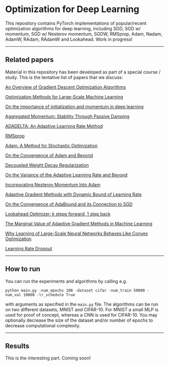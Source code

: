 # Optimization for Deep Learning

This repository contains PyTorch implementations of popular/recent optimization algorithms for deep learning, including SGD, SGD w/ momentum, SGD w/ Nesterov momentum, SGDW, RMSprop, Adam, Nadam, AdamW, RAdam, RAdamW and Lookahead. Work in progress!

_____


## Related papers

Material in this repository has been developed as part of a special course / study. This is the tentative list of papers that we discuss:

[An Overview of Gradient Descent Optimization Algorithms](https://arxiv.org/abs/1609.04747)

[Optimization Methods for Large-Scale Machine Learning](https://arxiv.org/abs/1606.04838)

[On the importance of initialization and momentum in deep learning](https://www.cs.toronto.edu/~fritz/absps/momentum.pdf)

[Aggregated Momentum: Stability Through Passive Damping](https://arxiv.org/abs/1804.00325)

[ADADELTA: An Adaptive Learning Rate Method](https://arxiv.org/abs/1212.5701)

[RMSprop](http://www.cs.toronto.edu/~tijmen/csc321/slides/lecture_slides_lec6.pdf)

[Adam: A Method for Stochastic Optimization](https://arxiv.org/abs/1412.6980)

[On the Convergence of Adam and Beyond](https://arxiv.org/abs/1904.09237)

[Decoupled Weight Decay Regularization](https://arxiv.org/abs/1711.05101)

[On the Variance of the Adaptive Learning Rate and Beyond](https://arxiv.org/abs/1908.03265v1)

[Incorporating Nesterov Momentum Into Adam](https://openreview.net/pdf?id=OM0jvwB8jIp57ZJjtNEZ)

[Adaptive Gradient Methods with Dynamic Bound of Learning Rate](https://arxiv.org/abs/1902.09843)

[On the Convergence of AdaBound and its Connection to SGD](https://arxiv.org/abs/1908.04457v1)

[Lookahead Optimizer: k steps forward, 1 step back](https://arxiv.org/abs/1907.08610)

[The Marginal Value of Adaptive Gradient Methods in Machine Learning](https://arxiv.org/abs/1705.08292)

[Why Learning of Large-Scale Neural Networks Behaves Like Convex Optimization](https://arxiv.org/abs/1903.02140v1)

[Learning Rate Dropout](https://arxiv.org/abs/1912.00144)


_____


## How to run

You can run the experiments and algorithms by calling e.g.

```python main.py -num_epochs 100 -dataset cifar -num_train 50000 -num_val 10000 -lr_schedule True```

with arguments as specified in the ```main.py``` file. The algorithms can be run on two different datasets, MNIST and CIFAR-10. For MNIST a small MLP is used for proof of concept, whereas a CNN is used for CIFAR-10. You may optionally decrease the size of the dataset and/or number of epochs to decrease computational complexity.

_____


## Results

This is the interesting part. Coming soon!
